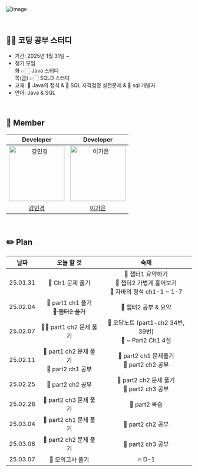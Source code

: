 ![image](https://github.com/user-attachments/assets/1a223134-b0be-4bf6-90fc-23357be6df12)

<br>

## ✍🏻 코딩 공부 스터디

- 기간: 2025년 1월 31일 ~
- 정기 모임<br>
  화 👉🏻 Java 스터디 <br> 목(금) 👉🏻 SQLD 스터디
- 교재: 🧡 Java의 정석 & 💛 SQL 자격검정 실전문제 & 💙 sql 개발자 
- 언어: Java & SQL

<br>

## 💜 Member

| Developer | Developer |
|:-------:|:-------:|
| <img src="https://avatars.githubusercontent.com/u/109705781?v=4" width="150px" alt="강민경"/> | <img src="https://github.com/user-attachments/assets/02f1abd2-8271-49d6-af93-1eb25f9b1ae9" width="150px" alt="이가은"/> |
| [강민경](https://github.com/mingyeong0210) | [이가은](https://github.com/Lee-gaeun) |

<br>

## ✏️ Plan
| 날짜 | 오늘 할 것 | 숙제 |
|:-------:|:-------:|:-------:|
| 25.01.31 | 💙 Ch1 문제 풀기 | 💙 챕터1 요약하기<br> 💙 챕터2 가볍게 훑어보기<br>🧡 자바의 정석 ch1-1 ~ 1-7 |
| 25.02.04 | 💛 part1 ch1 풀기 <br> ~~💙 챕터2 풀기~~ | 💛 챕터2 공부 & 요약 |
| 25.02.07 | 💙💛 part1 ch2 문제 풀기 | 💛 오답노트 (part1-ch2 34번, 39번) <br> 💛 ~ Part2 Ch1 4절 |
| 25.02.11 | 💙 part1 ch2 문제 풀기 <br> 💙 part2 ch1 공부 | 💙 part2 ch1 문제풀기 <br> 💙 part2 ch2 공부 |
| 25.02.25 | 💙 part2 ch2 공부 | 💙 part2 ch2 문제 풀기 <br> 💙 part2 ch3 공부 | 
| 25.02.28 | 💙 part2 ch3 문제 풀기 | 💙 part2 복습 |
| 25.03.04 | 💛 part2 ch1 문제 풀기 | 💛 part2 ch2 공부 |
| 25.03.06 | 💛 part2 ch2 문제 풀기 | 💛 part2 ch3 공부 |
| 25.03.07 | 💙 모의고사 풀기  | 🔥 D-1 |
